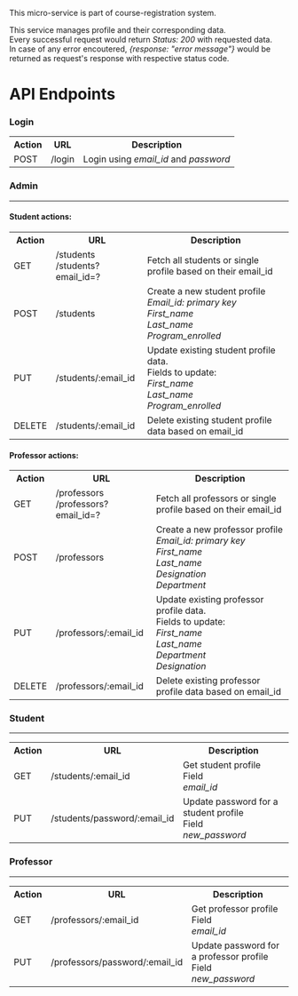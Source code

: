 This micro-service is part of course-registration system.

This service manages profile and their corresponding data. <br>
Every successful  request would return <i>Status: 200</i> with requested data.<br>
In case of any error encoutered, <i>{response: "error message"} </i> would be returned as request's response with respective status code.

<h1>API Endpoints</h1>

<h3>Login</h3>
<table>
  <tr>
    <th>Action</th>
    <th>URL</th>
    <th>Description</th>
  </tr>
  <tr>
    <td>POST</td>
    <td>/login</td>
    <td>Login using <i>email_id</i> and <i> password </i></td>
  </tr>
</table>

<h3>Admin</h3>
<hr>
<h4>Student actions:</h4>
<table>
  <tr>
    <th>Action</th>
    <th>URL</th>
    <th>Description</th>
  </tr>
  <tr>
    <td>GET</td>
    <td>
      /students
      <br>
      /students?email_id=?
    </td>
    <td>Fetch all students or single profile based on their email_id</td>
  </tr>
  
  <tr>
    <td>POST</td>
    <td>
      /students
    </td>
    <td>Create a new student profile <br>
      <i>Email_id: primary key<br>First_name<br>Last_name<br>Program_enrolled</i>
    </td>
  </tr>
  <tr>
    <td>PUT</td>
    <td>/students/:email_id</td>
    <td>Update existing student profile data. <br>Fields to update: <br><i>First_name<br>Last_name<br>Program_enrolled</i></td>
  </tr>
  <tr>
    <td>DELETE</td>
    <td>/students/:email_id</td>
    <td>Delete existing student profile data based on email_id</td>
  </tr>
</table>

<h4>Professor actions:</h4>
<table>
  <tr>
    <th>Action</th>
    <th>URL</th>
    <th>Description</th>
  </tr>
  <tr>
    <td>GET</td>
    <td>
      /professors
      <br>
      /professors?email_id=?
    </td>
    <td>Fetch all professors or single profile based on their email_id</td>
  </tr>
  
  <tr>
    <td>POST</td>
    <td>
      /professors
    </td>
    <td>Create a new professor profile <br>
      <i>Email_id: primary key<br>First_name<br>Last_name<br>Designation<br>Department</i>
    </td>
  </tr>
  <tr>
    <td>PUT</td>
    <td>/professors/:email_id</td>
    <td>Update existing professor profile data. <br>Fields to update: <br><i>First_name<br>Last_name<br>Department<br>Designation</i></td>
  </tr>
  <tr>
    <td>DELETE</td>
    <td>/professors/:email_id</td>
    <td>Delete existing professor profile data based on email_id</td>
  </tr>
</table>

<h3>Student</h3>
<hr>
<table>
  <tr>
    <th>Action</th>
    <th>URL</th>
    <th>Description</th>
  </tr>
  
  <tr>
    <td>GET</td>
    <td>/students/:email_id</td>
    <td>Get student profile <br> Field<br><i>email_id</i></td>
  </tr>
  <tr>
    <td>PUT</td>
    <td>/students/password/:email_id</td>
    <td>Update password for a student profile<br> Field<br><i>new_password</i></td>
  </tr>
</table>

<h3>Professor</h3>
<hr>
<table>
  <tr>
    <th>Action</th>
    <th>URL</th>
    <th>Description</th>
  </tr>
  
  <tr>
    <td>GET</td>
    <td>/professors/:email_id</td>
    <td>Get professor profile <br> Field<br><i>email_id</i></td>
  </tr>
  <tr>
    <td>PUT</td>
    <td>/professors/password/:email_id</td>
    <td>Update password for a professor profile<br> Field<br><i>new_password</i></td>
  </tr>
</table>
